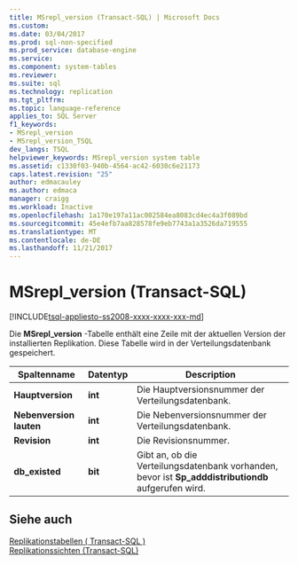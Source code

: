 ```yaml
---
title: MSrepl_version (Transact-SQL) | Microsoft Docs
ms.custom: 
ms.date: 03/04/2017
ms.prod: sql-non-specified
ms.prod_service: database-engine
ms.service: 
ms.component: system-tables
ms.reviewer: 
ms.suite: sql
ms.technology: replication
ms.tgt_pltfrm: 
ms.topic: language-reference
applies_to: SQL Server
f1_keywords:
- MSrepl_version
- MSrepl_version_TSQL
dev_langs: TSQL
helpviewer_keywords: MSrepl_version system table
ms.assetid: c1330f03-940b-4564-ac42-6030c6e21173
caps.latest.revision: "25"
author: edmacauley
ms.author: edmaca
manager: craigg
ms.workload: Inactive
ms.openlocfilehash: 1a170e197a11ac002584ea8083cd4ec4a3f089bd
ms.sourcegitcommit: 45e4efb7aa828578fe9eb7743a1a3526da719555
ms.translationtype: MT
ms.contentlocale: de-DE
ms.lasthandoff: 11/21/2017
---
```

# <a name="msreplversion-transact-sql"></a>MSrepl_version (Transact-SQL)
[!INCLUDE[tsql-appliesto-ss2008-xxxx-xxxx-xxx-md](../../includes/tsql-appliesto-ss2008-xxxx-xxxx-xxx-md.md)]

  Die **MSrepl_version** -Tabelle enthält eine Zeile mit der aktuellen Version der installierten Replikation. Diese Tabelle wird in der Verteilungsdatenbank gespeichert.  
  
|Spaltenname|Datentyp|Description|  
|-----------------|---------------|-----------------|  
|**Hauptversion**|**int**|Die Hauptversionsnummer der Verteilungsdatenbank.|  
|**Nebenversion lauten**|**int**|Die Nebenversionsnummer der Verteilungsdatenbank.|  
|**Revision**|**int**|Die Revisionsnummer.|  
|**db_existed**|**bit**|Gibt an, ob die Verteilungsdatenbank vorhanden, bevor ist **Sp_adddistributiondb** aufgerufen wird.|  
  
## <a name="see-also"></a>Siehe auch  
 [Replikationstabellen &#40; Transact-SQL &#41;](../../relational-databases/system-tables/replication-tables-transact-sql.md)   
 [Replikationssichten &#40;Transact-SQL&#41;](../../relational-databases/system-views/replication-views-transact-sql.md)  
  
  
